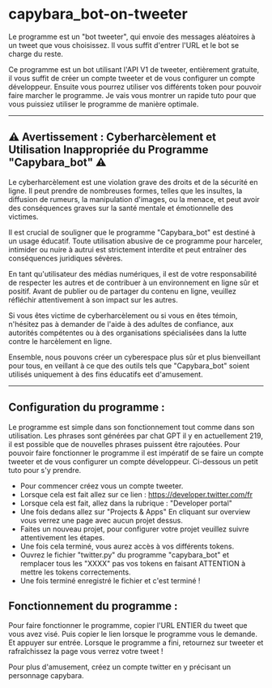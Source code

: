 # capybara_bot-on-tweeter
Le programme est un "bot tweeter", qui envoie des messages aléatoires à un tweet que vous choisissez. Il vous suffit d'entrer l'URL et le bot se charge du reste.


Ce programme est un bot utilisant l'API V1 de tweeter, entièrement gratuite, il vous suffit de créer un compte tweeter et de vous configurer un compte développeur. Ensuite vous pourrez utiliser 
vos différents token pour pouvoir faire marcher le programme. Je vais vous montrer un rapide tuto pour que vous puissiez utiliser le programme de manière optimale. 

--------------------------------------------------------------------------------------------------------------------------------------------------------------------------------------------------------------------------------
⚠️ Avertissement : Cyberharcèlement et Utilisation Inappropriée du Programme "Capybara_bot" ⚠️
-
Le cyberharcèlement est une violation grave des droits et de la sécurité en ligne. Il peut prendre de nombreuses formes, telles que les insultes, la diffusion de rumeurs, la manipulation d'images, ou la menace, et peut avoir des conséquences graves sur la santé mentale et émotionnelle des victimes.

Il est crucial de souligner que le programme "Capybara_bot" est destiné à un usage éducatif. Toute utilisation abusive de ce programme pour harceler, intimider ou nuire à autrui est strictement interdite et peut entraîner des conséquences juridiques sévères.

En tant qu'utilisateur des médias numériques, il est de votre responsabilité de respecter les autres et de contribuer à un environnement en ligne sûr et positif. Avant de publier ou de partager du contenu en ligne, veuillez réfléchir attentivement à son impact sur les autres.

Si vous êtes victime de cyberharcèlement ou si vous en êtes témoin, n'hésitez pas à demander de l'aide à des adultes de confiance, aux autorités compétentes ou à des organisations spécialisées dans la lutte contre le harcèlement en ligne.

Ensemble, nous pouvons créer un cyberespace plus sûr et plus bienveillant pour tous, en veillant à ce que des outils tels que "Capybara_bot" soient utilisés uniquement à des fins éducatifs eet d'amusement.

------------------------------------------------------------------------------------------------------------------------------------------------------------------------------------------------------------------------------

Configuration du programme :
-
Le programme est simple dans son fonctionnement tout comme dans son utilisation. Les phrases sont générées par chat GPT il y en actuellement 219, il est possible que de nouvelles phrases puissent être rajoutées.
Pour pouvoir faire fonctionner le programme il est impératif de se faire un compte tweeter et de vous configurer un compte développeur. Ci-dessous un petit tuto pour s'y prendre.

- Pour commencer créez vous un compte tweeter.
- Lorsque cela est fait allez sur ce lien : https://developer.twitter.com/fr
- Lorsque cela est fait, allez dans la rubrique : "Developer portal"
- Une fois dedans allez sur "Projects & Apps" En cliquant sur overview vous verrez une page avec aucun projet dessus.
- Faites un nouveau projet, pour configurer votre projet veuillez suivre attentivement les étapes.
- Une fois cela terminé, vous aurez accès à vos différents tokens.
- Ouvrez le fichier "twitter.py" du programme "capybara_bot" et remplacer tous les "XXXX" pas vos tokens en faisant ATTENTION à mettre les tokens correctements.
- Une fois terminé enregistré le fichier et c'est terminé !

Fonctionnement du programme : 
-
Pour faire fonctionner le programme, copier l'URL ENTIER du tweet que vous avez visé. Puis copier le lien lorsque le programme vous le demande. Et appuyer sur entrée. 
Lorsque le programme a fini, retournez sur tweeter et rafraîchissez la page vous verrez votre tweet ! 

Pour plus d'amusement, créez un compte twitter en y précisant un personnage capybara. 
 



